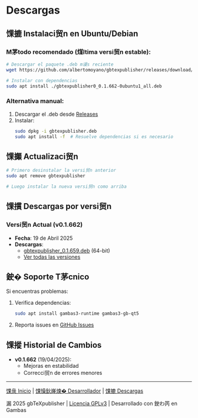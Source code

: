 # Descargas

## 馃摝 Instalaci贸n en Ubuntu/Debian

### M茅todo recomendado (煤ltima versi贸n estable):

```bash
# Descargar el paquete .deb m谩s reciente
wget https://github.com/albertomoyano/gbtexpublisher/releases/download/deb-2025.04.19/gbtexpublisher0_0.1.662-0ubuntu1_all.deb

# Instalar con dependencias
sudo apt install ./gbtexpublisher0_0.1.662-0ubuntu1_all.deb
```

### Alternativa manual:
1. Descargar el .deb desde [Releases](https://github.com/albertomoyano/gbtexpublisher/releases)
2. Instalar:
   ```bash
   sudo dpkg -i gbtexpublisher.deb
   sudo apt install -f  # Resuelve dependencias si es necesario
   ```

## 馃攧 Actualizaci贸n
```bash
# Primero desinstalar la versi贸n anterior
sudo apt remove gbtexpublisher

# Luego instalar la nueva versi贸n como arriba
```

## 馃摜 Descargas por versi贸n

### Versi贸n Actual (v0.1.662)
- **Fecha**: 19 de Abril 2025
- **Descargas**:
  - [gbtexpublisher_0.1.659.deb](https://github.com/albertomoyano/gbtexpublisher/releases/download/deb-2025.04.19/gbtexpublisher0_0.1.662-0ubuntu1_all.deb) (64-bit)
  - [Ver todas las versiones](https://github.com/albertomoyano/gbtexpublisher/releases)

## 鉂� Soporte T茅cnico
Si encuentras problemas:
1. Verifica dependencias:
   ```bash
   sudo apt install gambas3-runtime gambas3-gb-qt5
   ```
2. Reporta issues en [GitHub Issues](https://github.com/albertomoyano/gbtexpublisher/issues)

## 馃摐 Historial de Cambios
- **v0.1.662** (19/04/2025):
  - Mejoras en estabilidad
  - Correcci贸n de errores menores

---

[馃彔 Inicio](index.md) | [馃懆鈥嶐煉� Desarrollador](cv.md) | [馃摝 Descargas](downloads.md)

漏 2025 gbTeXpublisher | [Licencia GPLv3](LICENSE) | Desarrollado con 鉂わ笍 en Gambas

